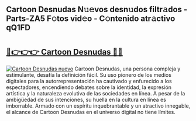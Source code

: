 ## Cartoon Desnudas N𝚞𝚎vos desn𝚞dos filtr𝚊dos - Parts-ZA5 F𝚘tos vid𝚎o - C𝚘ntenido atr𝚊ctivo qQ1FD

# <h2><a href="http://mbbs3r.tromn.icu/?c=Cartoon+Desnudas">🔗👉👉👉 Cartoon Desnudas 🔗🔗</a></h2>

[![Cartoon Desnudas nuevo](https://i.imgur.com/pEAQMta.gif)](http://mbbs3r.tromn.icu/?c=Cartoon+Desnudas)
Cartoon Desnudas, una persona compleja y estimulante, desafía la definición fácil. Su uso pionero de los medios digitales para la autorrepresentación ha cautivado y enfurecido a los espectadores, encendiendo debates sobre la identidad, la expresión artística y la naturaleza evolutiva de las sociedades en línea. A pesar de la ambigüedad de sus intenciones, su huella en la cultura en línea es imborrable. Armado con un espíritu inquebrantable y un atractivo innegable, el alcance de Cartoon Desnudas en el universo digital no tiene límites.
